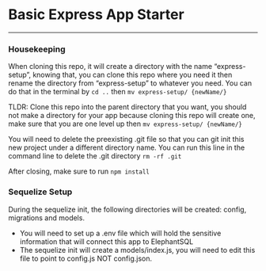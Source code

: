 # Basic Express App Starter
- - - -

### Housekeeping
When cloning this repo, it will create a directory with the name “express-setup”, knowing that,  you can clone this repo where you need it then rename the directory from “express-setup” to whatever you need. You can do that in the terminal by `cd ..` then `mv express-setup/ {newName/}`

TLDR:  Clone this repo into the parent directory that you want, you should not make a directory for your app because cloning this repo will create one, make sure that you are one level up then `mv express-setup/ {newName/}`

You will need to delete the preexisting .git file so that you can git init this new project under a different directory name. You can run this line in the command line to delete the .git directory `rm -rf .git`

After closing, make sure to run `npm install`

### Sequelize Setup 
During the sequelize init, the following directories will be created: config, migrations and models.

* You will need to set up a .env file which will hold the sensitive information that will connect this app to ElephantSQL
* The sequelize init will create a models/index.js, you will need to edit this file to point to config.js NOT config.json.